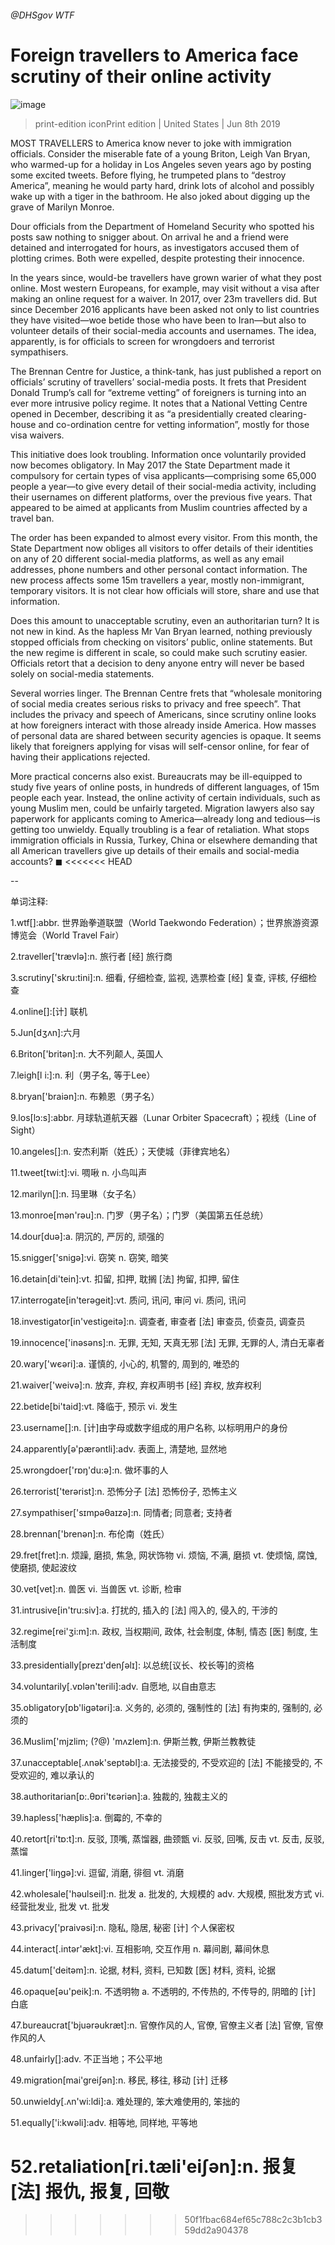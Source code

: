 ###### @DHSgov WTF
# Foreign travellers to America face scrutiny of their online activity 
![image](images/20190608_USP003_1.jpg) 
> print-edition iconPrint edition | United States | Jun 8th 2019 
MOST TRAVELLERS to America know never to joke with immigration officials. Consider the miserable fate of a young Briton, Leigh Van Bryan, who warmed-up for a holiday in Los Angeles seven years ago by posting some excited tweets. Before flying, he trumpeted plans to “destroy America”, meaning he would party hard, drink lots of alcohol and possibly wake up with a tiger in the bathroom. He also joked about digging up the grave of Marilyn Monroe. 
Dour officials from the Department of Homeland Security who spotted his posts saw nothing to snigger about. On arrival he and a friend were detained and interrogated for hours, as investigators accused them of plotting crimes. Both were expelled, despite protesting their innocence. 
In the years since, would-be travellers have grown warier of what they post online. Most western Europeans, for example, may visit without a visa after making an online request for a waiver. In 2017, over 23m travellers did. But since December 2016 applicants have been asked not only to list countries they have visited—woe betide those who have been to Iran—but also to volunteer details of their social-media accounts and usernames. The idea, apparently, is for officials to screen for wrongdoers and terrorist sympathisers. 
The Brennan Centre for Justice, a think-tank, has just published a report on officials’ scrutiny of travellers’ social-media posts. It frets that President Donald Trump’s call for “extreme vetting” of foreigners is turning into an ever more intrusive policy regime. It notes that a National Vetting Centre opened in December, describing it as “a presidentially created clearing-house and co-ordination centre for vetting information”, mostly for those visa waivers. 
This initiative does look troubling. Information once voluntarily provided now becomes obligatory. In May 2017 the State Department made it compulsory for certain types of visa applicants—comprising some 65,000 people a year—to give every detail of their social-media activity, including their usernames on different platforms, over the previous five years. That appeared to be aimed at applicants from Muslim countries affected by a travel ban. 
The order has been expanded to almost every visitor. From this month, the State Department now obliges all visitors to offer details of their identities on any of 20 different social-media platforms, as well as any email addresses, phone numbers and other personal contact information. The new process affects some 15m travellers a year, mostly non-immigrant, temporary visitors. It is not clear how officials will store, share and use that information. 
Does this amount to unacceptable scrutiny, even an authoritarian turn? It is not new in kind. As the hapless Mr Van Bryan learned, nothing previously stopped officials from checking on visitors’ public, online statements. But the new regime is different in scale, so could make such scrutiny easier. Officials retort that a decision to deny anyone entry will never be based solely on social-media statements. 
Several worries linger. The Brennan Centre frets that “wholesale monitoring of social media creates serious risks to privacy and free speech”. That includes the privacy and speech of Americans, since scrutiny online looks at how foreigners interact with those already inside America. How masses of personal data are shared between security agencies is opaque. It seems likely that foreigners applying for visas will self-censor online, for fear of having their applications rejected. 
More practical concerns also exist. Bureaucrats may be ill-equipped to study five years of online posts, in hundreds of different languages, of 15m people each year. Instead, the online activity of certain individuals, such as young Muslim men, could be unfairly targeted. Migration lawyers also say paperwork for applicants coming to America—already long and tedious—is getting too unwieldy. Equally troubling is a fear of retaliation. What stops immigration officials in Russia, Turkey, China or elsewhere demanding that all American travellers give up details of their emails and social-media accounts? ◼ 
<<<<<<< HEAD
-- 
 单词注释:
1.wtf[]:abbr. 世界跆拳道联盟（World Taekwondo Federation）；世界旅游资源博览会（World Travel Fair） 
2.traveller['trævlә]:n. 旅行者 [经] 旅行商 
3.scrutiny['skru:tini]:n. 细看, 仔细检查, 监视, 选票检查 [经] 复查, 评核, 仔细检查 
4.online[]:[计] 联机 
5.Jun[dʒʌn]:六月 
6.Briton['britәn]:n. 大不列颠人, 英国人 
7.leigh[l i:]:n. 利（男子名, 等于Lee） 
8.bryan['braiәn]:n. 布赖恩（男子名） 
9.los[lɔ:s]:abbr. 月球轨道航天器（Lunar Orbiter Spacecraft）；视线（Line of Sight） 
10.angeles[]:n. 安杰利斯（姓氏）；天使城（菲律宾地名） 
11.tweet[twi:t]:vi. 啁啾 n. 小鸟叫声 
12.marilyn[]:n. 玛里琳（女子名） 
13.monroe[mәn'rәu]:n. 门罗（男子名）；门罗（美国第五任总统） 
14.dour[duә]:a. 阴沉的, 严厉的, 顽强的 
15.snigger['snigә]:vi. 窃笑 n. 窃笑, 暗笑 
16.detain[di'tein]:vt. 扣留, 扣押, 耽搁 [法] 拘留, 扣押, 留住 
17.interrogate[in'terәgeit]:vt. 质问, 讯问, 审问 vi. 质问, 讯问 
18.investigator[in'vestigeitә]:n. 调查者, 审查者 [法] 审查员, 侦查员, 调查员 
19.innocence['inәsәns]:n. 无罪, 无知, 天真无邪 [法] 无罪, 无罪的人, 清白无辜者 
20.wary['wєәri]:a. 谨慎的, 小心的, 机警的, 周到的, 唯恐的 
21.waiver['weivә]:n. 放弃, 弃权, 弃权声明书 [经] 弃权, 放弃权利 
22.betide[bi'taid]:vt. 降临于, 预示 vi. 发生 
23.username[]:n. [计]由字母或数字组成的用户名称, 以标明用户的身份 
24.apparently[ә'pærәntli]:adv. 表面上, 清楚地, 显然地 
25.wrongdoer['rɒŋ'du:ә]:n. 做坏事的人 
26.terrorist['terәrist]:n. 恐怖分子 [法] 恐怖份子, 恐怖主义 
27.sympathiser['sɪmpəθaɪzə]:n. 同情者; 同意者; 支持者 
28.brennan['brenәn]:n. 布伦南（姓氏） 
29.fret[fret]:n. 烦躁, 磨损, 焦急, 网状饰物 vi. 烦恼, 不满, 磨损 vt. 使烦恼, 腐蚀, 使磨损, 使起波纹 
30.vet[vet]:n. 兽医 vi. 当兽医 vt. 诊断, 检审 
31.intrusive[in'tru:siv]:a. 打扰的, 插入的 [法] 闯入的, 侵入的, 干涉的 
32.regime[rei'ʒi:m]:n. 政权, 当权期间, 政体, 社会制度, 体制, 情态 [医] 制度, 生活制度 
33.presidentially[prezɪ'denʃəlɪ]: 以总统[议长、校长等]的资格 
34.voluntarily[.vɒlәn'terili]:adv. 自愿地, 以自由意志 
35.obligatory[ɒb'ligәtәri]:a. 义务的, 必须的, 强制性的 [法] 有拘束的, 强制的, 必须的 
36.Muslim['mjzlim; (?@) 'mʌzlem]:n. 伊斯兰教, 伊斯兰教教徒 
37.unacceptable[.ʌnәk'septәbl]:a. 无法接受的, 不受欢迎的 [法] 不能接受的, 不受欢迎的, 难以承认的 
38.authoritarian[ɒ:.θɒri'tєәriәn]:a. 独裁的, 独裁主义的 
39.hapless['hæplis]:a. 倒霉的, 不幸的 
40.retort[ri'tɒ:t]:n. 反驳, 顶嘴, 蒸馏器, 曲颈甑 vi. 反驳, 回嘴, 反击 vt. 反击, 反驳, 蒸馏 
41.linger['liŋgә]:vi. 逗留, 消磨, 徘徊 vt. 消磨 
42.wholesale['hәulseil]:n. 批发 a. 批发的, 大规模的 adv. 大规模, 照批发方式 vi. 经营批发业, 批发 vt. 批发 
43.privacy['praivәsi]:n. 隐私, 隐居, 秘密 [计] 个人保密权 
44.interact[.intәr'ækt]:vi. 互相影响, 交互作用 n. 幕间剧, 幕间休息 
45.datum['deitәm]:n. 论据, 材料, 资料, 已知数 [医] 材料, 资料, 论据 
46.opaque[әu'peik]:n. 不透明物 a. 不透明的, 不传热的, 不传导的, 阴暗的 [计] 白底 
47.bureaucrat['bjuәrәukræt]:n. 官僚作风的人, 官僚, 官僚主义者 [法] 官僚, 官僚作风的人 
48.unfairly[]:adv. 不正当地；不公平地 
49.migration[mai'greiʃәn]:n. 移民, 移往, 移动 [计] 迁移 
50.unwieldy[.ʌn'wi:ldi]:a. 难处理的, 笨大难使用的, 笨拙的 
51.equally['i:kwәli]:adv. 相等地, 同样地, 平等地 
52.retaliation[ri.tæli'eiʃәn]:n. 报复 [法] 报仇, 报复, 回敬 
=======
>>>>>>> 50f1fbac684ef65c788c2c3b1cb359dd2a904378
